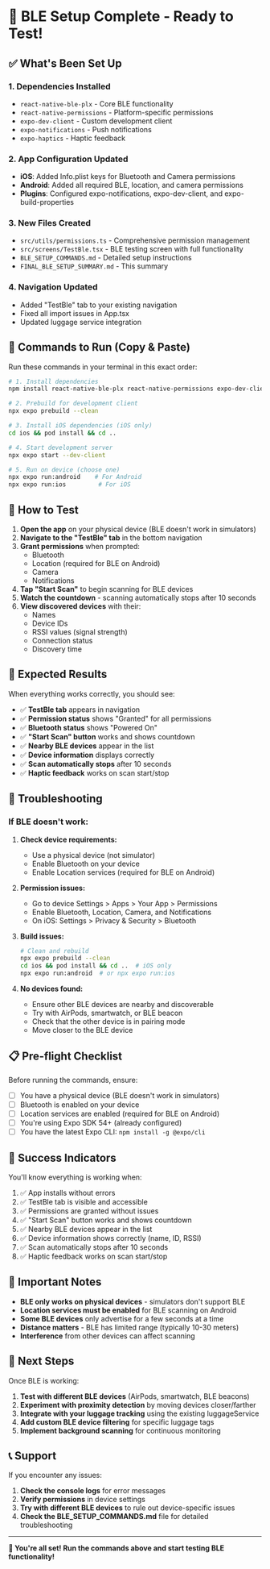 # 🎉 BLE Setup Complete - Ready to Test!

## ✅ What's Been Set Up

### 1. **Dependencies Installed**
- `react-native-ble-plx` - Core BLE functionality
- `react-native-permissions` - Platform-specific permissions
- `expo-dev-client` - Custom development client
- `expo-notifications` - Push notifications
- `expo-haptics` - Haptic feedback

### 2. **App Configuration Updated**
- **iOS**: Added Info.plist keys for Bluetooth and Camera permissions
- **Android**: Added all required BLE, location, and camera permissions
- **Plugins**: Configured expo-notifications, expo-dev-client, and expo-build-properties

### 3. **New Files Created**
- `src/utils/permissions.ts` - Comprehensive permission management
- `src/screens/TestBle.tsx` - BLE testing screen with full functionality
- `BLE_SETUP_COMMANDS.md` - Detailed setup instructions
- `FINAL_BLE_SETUP_SUMMARY.md` - This summary

### 4. **Navigation Updated**
- Added "TestBle" tab to your existing navigation
- Fixed all import issues in App.tsx
- Updated luggage service integration

## 🚀 Commands to Run (Copy & Paste)

Run these commands in your terminal in this exact order:

```bash
# 1. Install dependencies
npm install react-native-ble-plx react-native-permissions expo-dev-client expo-notifications expo-haptics

# 2. Prebuild for development client
npx expo prebuild --clean

# 3. Install iOS dependencies (iOS only)
cd ios && pod install && cd ..

# 4. Start development server
npx expo start --dev-client

# 5. Run on device (choose one)
npx expo run:android    # For Android
npx expo run:ios         # For iOS
```

## 📱 How to Test

1. **Open the app** on your physical device (BLE doesn't work in simulators)
2. **Navigate to the "TestBle" tab** in the bottom navigation
3. **Grant permissions** when prompted:
   - Bluetooth
   - Location (required for BLE on Android)
   - Camera
   - Notifications
4. **Tap "Start Scan"** to begin scanning for BLE devices
5. **Watch the countdown** - scanning automatically stops after 10 seconds
6. **View discovered devices** with their:
   - Names
   - Device IDs
   - RSSI values (signal strength)
   - Connection status
   - Discovery time

## 🎯 Expected Results

When everything works correctly, you should see:

- ✅ **TestBle tab** appears in navigation
- ✅ **Permission status** shows "Granted" for all permissions
- ✅ **Bluetooth status** shows "Powered On"
- ✅ **"Start Scan" button** works and shows countdown
- ✅ **Nearby BLE devices** appear in the list
- ✅ **Device information** displays correctly
- ✅ **Scan automatically stops** after 10 seconds
- ✅ **Haptic feedback** works on scan start/stop

## 🔧 Troubleshooting

### If BLE doesn't work:

1. **Check device requirements:**
   - Use a physical device (not simulator)
   - Enable Bluetooth on your device
   - Enable Location services (required for BLE on Android)

2. **Permission issues:**
   - Go to device Settings > Apps > Your App > Permissions
   - Enable Bluetooth, Location, Camera, and Notifications
   - On iOS: Settings > Privacy & Security > Bluetooth

3. **Build issues:**
   ```bash
   # Clean and rebuild
   npx expo prebuild --clean
   cd ios && pod install && cd ..  # iOS only
   npx expo run:android  # or npx expo run:ios
   ```

4. **No devices found:**
   - Ensure other BLE devices are nearby and discoverable
   - Try with AirPods, smartwatch, or BLE beacon
   - Check that the other device is in pairing mode
   - Move closer to the BLE device

## 📋 Pre-flight Checklist

Before running the commands, ensure:

- [ ] You have a physical device (BLE doesn't work in simulators)
- [ ] Bluetooth is enabled on your device
- [ ] Location services are enabled (required for BLE on Android)
- [ ] You're using Expo SDK 54+ (already configured)
- [ ] You have the latest Expo CLI: `npm install -g @expo/cli`

## 🎊 Success Indicators

You'll know everything is working when:

1. ✅ App installs without errors
2. ✅ TestBle tab is visible and accessible
3. ✅ Permissions are granted without issues
4. ✅ "Start Scan" button works and shows countdown
5. ✅ Nearby BLE devices appear in the list
6. ✅ Device information shows correctly (name, ID, RSSI)
7. ✅ Scan automatically stops after 10 seconds
8. ✅ Haptic feedback works on scan start/stop

## 🚨 Important Notes

- **BLE only works on physical devices** - simulators don't support BLE
- **Location services must be enabled** for BLE scanning on Android
- **Some BLE devices** only advertise for a few seconds at a time
- **Distance matters** - BLE has limited range (typically 10-30 meters)
- **Interference** from other devices can affect scanning

## 🎯 Next Steps

Once BLE is working:

1. **Test with different BLE devices** (AirPods, smartwatch, BLE beacons)
2. **Experiment with proximity detection** by moving devices closer/farther
3. **Integrate with your luggage tracking** using the existing luggageService
4. **Add custom BLE device filtering** for specific luggage tags
5. **Implement background scanning** for continuous monitoring

## 📞 Support

If you encounter any issues:

1. **Check the console logs** for error messages
2. **Verify permissions** in device settings
3. **Try with different BLE devices** to rule out device-specific issues
4. **Check the BLE_SETUP_COMMANDS.md** file for detailed troubleshooting

---

**🎉 You're all set! Run the commands above and start testing BLE functionality!**
